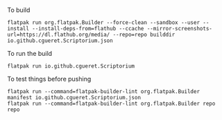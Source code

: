 To build

```
flatpak run org.flatpak.Builder --force-clean --sandbox --user --install --install-deps-from=flathub --ccache --mirror-screenshots-url=https://dl.flathub.org/media/ --repo=repo builddir io.github.cgueret.Scriptorium.json
```

To run the build

```
flatpak run io.github.cgueret.Scriptorium
```

To test things before pushing

```
flatpak run --command=flatpak-builder-lint org.flatpak.Builder manifest io.github.cgueret.Scriptorium.json
flatpak run --command=flatpak-builder-lint org.flatpak.Builder repo repo
```

